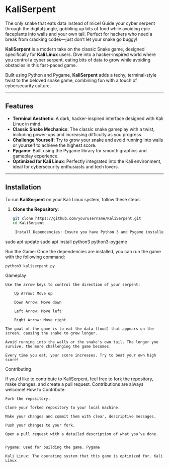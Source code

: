 # KaliSerpent
The only snake that eats data instead of mice! Guide your cyber serpent through the digital jungle, gobbling up bits of food while avoiding epic faceplants into walls and your own tail. Perfect for hackers who need a break from cracking codes—just don’t let your snake go buggy!


**KaliSerpent** is a modern take on the classic Snake game, designed specifically for **Kali Linux** users. Dive into a hacker-inspired world where you control a cyber serpent, eating bits of data to grow while avoiding obstacles in this fast-paced game.

Built using Python and Pygame, **KaliSerpent** adds a techy, terminal-style twist to the beloved snake game, combining fun with a touch of cybersecurity culture.

---

## Features

- **Terminal Aesthetic**: A dark, hacker-inspired interface designed with Kali Linux in mind.
- **Classic Snake Mechanics**: The classic snake gameplay with a twist, including power-ups and increasing difficulty as you progress.
- **Challenge Yourself**: Try to grow your snake and avoid running into walls or yourself to achieve the highest score.
- **Pygame**: Built using the Pygame library for smooth graphics and gameplay experience.
- **Optimized for Kali Linux**: Perfectly integrated into the Kali environment, ideal for cybersecurity enthusiasts and tech lovers.

---

## Installation

To run **KaliSerpent** on your Kali Linux system, follow these steps:

1. **Clone the Repository**:
   ```bash
   git clone https://github.com/yourusername/KaliSerpent.git
   cd KaliSerpent

    Install Dependencies: Ensure you have Python 3 and Pygame installed. If not, you can install them using the following commands:

sudo apt update
sudo apt install python3 python3-pygame

Run the Game: Once the dependencies are installed, you can run the game with the following command:

    python3 kaliserpent.py

Gameplay

    Use the arrow keys to control the direction of your serpent:

        Up Arrow: Move up

        Down Arrow: Move down

        Left Arrow: Move left

        Right Arrow: Move right

    The goal of the game is to eat the data (food) that appears on the screen, causing the snake to grow longer.

    Avoid running into the walls or the snake's own tail. The longer you survive, the more challenging the game becomes.

    Every time you eat, your score increases. Try to beat your own high score!

Contributing

If you'd like to contribute to KaliSerpent, feel free to fork the repository, make changes, and create a pull request. Contributions are always welcome!
How to Contribute:

    Fork the repository.

    Clone your forked repository to your local machine.

    Make your changes and commit them with clear, descriptive messages.

    Push your changes to your fork.

    Open a pull request with a detailed description of what you’ve done.


    Pygame: Used for building the game. Pygame

    Kali Linux: The operating system that this game is optimized for. Kali Linux

